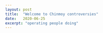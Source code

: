 ```yaml
---
layout: post
title:  "Welcome to Chinmoy controversies"
date:   2020-06-25
excerpt: "operating people doing"
---
```

